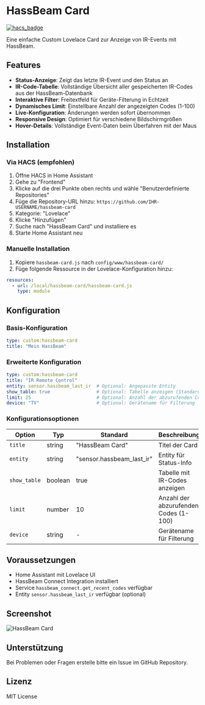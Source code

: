 # HassBeam Card

[![hacs_badge](https://img.shields.io/badge/HACS-Custom-orange.svg)](https://github.com/custom-components/hacs)

Eine einfache Custom Lovelace Card zur Anzeige von IR-Events mit HassBeam.

## Features

- **Status-Anzeige**: Zeigt das letzte IR-Event und den Status an
- **IR-Code-Tabelle**: Vollständige Übersicht aller gespeicherten IR-Codes aus der HassBeam-Datenbank
- **Interaktive Filter**: Freitextfeld für Geräte-Filterung in Echtzeit
- **Dynamisches Limit**: Einstellbare Anzahl der angezeigten Codes (1-100)
- **Live-Konfiguration**: Änderungen werden sofort übernommen
- **Responsive Design**: Optimiert für verschiedene Bildschirmgrößen
- **Hover-Details**: Vollständige Event-Daten beim Überfahren mit der Maus

## Installation

### Via HACS (empfohlen)

1. Öffne HACS in Home Assistant
2. Gehe zu "Frontend"
3. Klicke auf die drei Punkte oben rechts und wähle "Benutzerdefinierte Repositories"
4. Füge die Repository-URL hinzu: `https://github.com/IHR-USERNAME/hassbeam-card`
5. Kategorie: "Lovelace"
6. Klicke "Hinzufügen"
7. Suche nach "HassBeam Card" und installiere es
8. Starte Home Assistant neu

### Manuelle Installation

1. Kopiere `hassbeam-card.js` nach `config/www/hassbeam-card/`
2. Füge folgende Ressource in der Lovelace-Konfiguration hinzu:

```yaml
resources:
  - url: /local/hassbeam-card/hassbeam-card.js
    type: module
```

## Konfiguration

### Basis-Konfiguration

```yaml
type: custom:hassbeam-card
title: "Mein HassBeam"
```

### Erweiterte Konfiguration

```yaml
type: custom:hassbeam-card
title: "IR Remote Control"
entity: sensor.hassbeam_last_ir  # Optional: Angepasste Entity
show_table: true                 # Optional: Tabelle anzeigen (Standard: true)
limit: 25                        # Optional: Anzahl der abzurufenden Codes (Standard: 10)
device: "TV"                     # Optional: Gerätename für Filterung
```

### Konfigurationsoptionen

| Option | Typ | Standard | Beschreibung |
|--------|-----|----------|-------------|
| `title` | string | "HassBeam Card" | Titel der Card |
| `entity` | string | "sensor.hassbeam_last_ir" | Entity für Status-Info |
| `show_table` | boolean | true | Tabelle mit IR-Codes anzeigen |
| `limit` | number | 10 | Anzahl der abzurufenden Codes (1-100) |
| `device` | string | - | Gerätename für Filterung |

## Voraussetzungen

- Home Assistant mit Lovelace UI
- HassBeam Connect Integration installiert
- Service `hassbeam_connect.get_recent_codes` verfügbar
- Entity `sensor.hassbeam_last_ir` verfügbar (optional)

## Screenshot

![HassBeam Card](https://via.placeholder.com/400x200/1f1f1f/ffffff?text=HassBeam+Card)

## Unterstützung

Bei Problemen oder Fragen erstelle bitte ein Issue im GitHub Repository.

## Lizenz

MIT License
